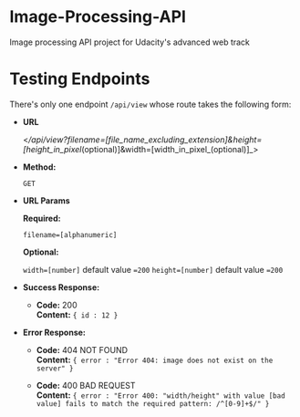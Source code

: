 # Image-Processing-API
Image processing API project for Udacity's advanced web track

# Testing Endpoints
There's only one endpoint `/api/view` whose route takes the following form:

* **URL**

  <_/api/view?filename=[file_name_excluding_extension]&height=[height_in_pixel_(optional)]&width=[width_in_pixel_(optional)]_>

* **Method:**
  
  `GET`
  
* **URL Params**

   **Required:**

   `filename=[alphanumeric]`

   **Optional:**

   `width=[number]` default value `=200`
   `height=[number]` default value `=200`

* **Success Response:**
  
  * **Code:** 200 <br />
    **Content:** `{ id : 12 }`

* **Error Response:**

  * **Code:** 404 NOT FOUND <br />
    **Content:** `{ error : "Error 404: image does not exist on the server" }`

  * **Code:** 400 BAD REQUEST <br />
    **Content:** `{ error : "Error 400: "width/height" with value [bad value] fails to match the required pattern: /^[0-9]+$/" }`  

